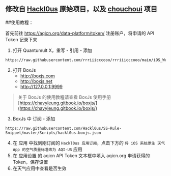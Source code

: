 ## 修改自 [Hackl0us](https://github.com/Hackl0us/SS-Rule-Snippet/blob/master/Scripts/Surge/iOS_Weather_AQI_Standard.js) 原始项目，以及 [chouchoui](https://github.com/chouchoui/QuanX/tree/master/Scripts/iOS_Weather_AQI_Standard) 项目

##使用教程：

首先前往 https://aqicn.org/data-platform/token/ 注册账户，将申请的 API Token 记录下来

1. 打开 Quantumult X，重写 - 引用 - 添加
```
https://raw.githubusercontent.com/rrriiicccooo/rrriiicccooo/main/iOS_Weather_AQI_Standard/iOS_Weather_AQI_Standard.conf
```
2. 打开 BoxJs
    - http://boxjs.com
    - http://boxjs.net
    - http://127.0.0.1:9999
> 关于 BoxJs 的使用教程请查看 BoxJs 使用手册 [https://chavyleung.gitbook.io/boxjs/](https://chavyleung.gitbook.io/boxjs/)

3. BoxJs 中 订阅 - 添加
```
https://raw.githubusercontent.com/Hackl0us/SS-Rule-Snippet/master/Scripts/hackl0us.boxjs.json
```
4. 在 应用 中找到刚订阅的 `Hackl0us 应用订阅`，点击下方的 `将 iOS 系统原生 天气 App 的空气质量标准改为 AQI-US` 应用
5. 在 应用设置 的 aqicn API Token 文本框中填入 aqicn.org 申请获得的 Token，保存设置
6. 在天气应用中查看是否生效
